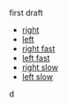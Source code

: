 first draft
* [right](https://colevanderswands.github.io/trollies/first-draft/index.html?move=1&speed=7)
* [left](https://colevanderswands.github.io/trollies/first-draft/index.html?move=1&speed=7&left=1)
* [right fast](https://colevanderswands.github.io/trollies/first-draft/index.html?move=1&speed=4)
* [left fast](https://colevanderswands.github.io/trollies/first-draft/index.html?move=1&speed=7&left=4)
* [right slow](https://colevanderswands.github.io/trollies/first-draft/index.html?move=1&speed=10)
* [left slow](https://colevanderswands.github.io/trollies/first-draft/index.html?move=1&speed=10&left=1)

d
